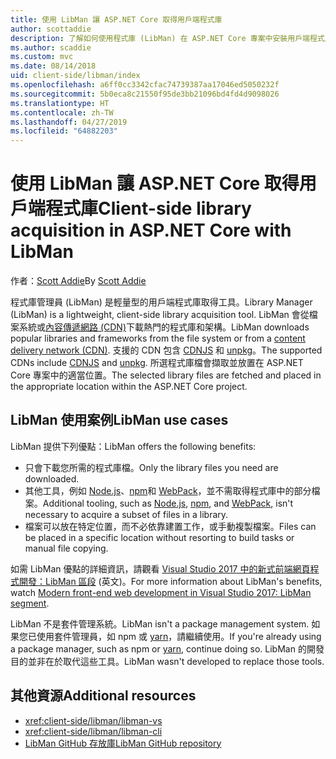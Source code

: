 ```yaml
---
title: 使用 LibMan 讓 ASP.NET Core 取得用戶端程式庫
author: scottaddie
description: 了解如何使用程式庫 (LibMan) 在 ASP.NET Core 專案中安裝用戶端程式庫資產。
ms.author: scaddie
ms.custom: mvc
ms.date: 08/14/2018
uid: client-side/libman/index
ms.openlocfilehash: a6ff0cc3342cfac74739387aa17046ed5050232f
ms.sourcegitcommit: 5b0eca8c21550f95de3bb21096bd4fd4d9098026
ms.translationtype: HT
ms.contentlocale: zh-TW
ms.lasthandoff: 04/27/2019
ms.locfileid: "64882203"
---
```

# <a name="client-side-library-acquisition-in-aspnet-core-with-libman"></a><span data-ttu-id="863b1-103">使用 LibMan 讓 ASP.NET Core 取得用戶端程式庫</span><span class="sxs-lookup"><span data-stu-id="863b1-103">Client-side library acquisition in ASP.NET Core with LibMan</span></span>

<span data-ttu-id="863b1-104">作者：[Scott Addie](https://twitter.com/Scott_Addie)</span><span class="sxs-lookup"><span data-stu-id="863b1-104">By [Scott Addie](https://twitter.com/Scott_Addie)</span></span>

<span data-ttu-id="863b1-105">程式庫管理員 (LibMan) 是輕量型的用戶端程式庫取得工具。</span><span class="sxs-lookup"><span data-stu-id="863b1-105">Library Manager (LibMan) is a lightweight, client-side library acquisition tool.</span></span> <span data-ttu-id="863b1-106">LibMan 會從檔案系統或[內容傳遞網路 (CDN)](https://wikipedia.org/wiki/Content_delivery_network)下載熱門的程式庫和架構。</span><span class="sxs-lookup"><span data-stu-id="863b1-106">LibMan downloads popular libraries and frameworks from the file system or from a [content delivery network (CDN)](https://wikipedia.org/wiki/Content_delivery_network).</span></span> <span data-ttu-id="863b1-107">支援的 CDN 包含 [CDNJS](https://cdnjs.com/) 和 [unpkg](https://unpkg.com/#/)。</span><span class="sxs-lookup"><span data-stu-id="863b1-107">The supported CDNs include [CDNJS](https://cdnjs.com/) and [unpkg](https://unpkg.com/#/).</span></span> <span data-ttu-id="863b1-108">所選程式庫檔會擷取並放置在 ASP.NET Core 專案中的適當位置。</span><span class="sxs-lookup"><span data-stu-id="863b1-108">The selected library files are fetched and placed in the appropriate location within the ASP.NET Core project.</span></span>

## <a name="libman-use-cases"></a><span data-ttu-id="863b1-109">LibMan 使用案例</span><span class="sxs-lookup"><span data-stu-id="863b1-109">LibMan use cases</span></span>

<span data-ttu-id="863b1-110">LibMan 提供下列優點：</span><span class="sxs-lookup"><span data-stu-id="863b1-110">LibMan offers the following benefits:</span></span>

* <span data-ttu-id="863b1-111">只會下載您所需的程式庫檔。</span><span class="sxs-lookup"><span data-stu-id="863b1-111">Only the library files you need are downloaded.</span></span>
* <span data-ttu-id="863b1-112">其他工具，例如 [Node.js](https://nodejs.org)、[npm](https://www.npmjs.com)和 [WebPack](https://webpack.js.org)，並不需取得程式庫中的部分檔案。</span><span class="sxs-lookup"><span data-stu-id="863b1-112">Additional tooling, such as [Node.js](https://nodejs.org), [npm](https://www.npmjs.com), and [WebPack](https://webpack.js.org), isn't necessary to acquire a subset of files in a library.</span></span>
* <span data-ttu-id="863b1-113">檔案可以放在特定位置，而不必依靠建置工作，或手動複製檔案。</span><span class="sxs-lookup"><span data-stu-id="863b1-113">Files can be placed in a specific location without resorting to build tasks or manual file copying.</span></span>

<span data-ttu-id="863b1-114">如需 LibMan 優點的詳細資訊，請觀看 [Visual Studio 2017 中的新式前端網頁程式開發：LibMan 區段](https://channel9.msdn.com/Events/Build/2017/B8073#time=43m34s) \(英文\)。</span><span class="sxs-lookup"><span data-stu-id="863b1-114">For more information about LibMan's benefits, watch [Modern front-end web development in Visual Studio 2017: LibMan segment](https://channel9.msdn.com/Events/Build/2017/B8073#time=43m34s).</span></span>

<span data-ttu-id="863b1-115">LibMan 不是套件管理系統。</span><span class="sxs-lookup"><span data-stu-id="863b1-115">LibMan isn't a package management system.</span></span> <span data-ttu-id="863b1-116">如果您已使用套件管理員，如 npm 或 [yarn](https://yarnpkg.com)，請繼續使用。</span><span class="sxs-lookup"><span data-stu-id="863b1-116">If you're already using a package manager, such as npm or [yarn](https://yarnpkg.com), continue doing so.</span></span> <span data-ttu-id="863b1-117">LibMan 的開發目的並非在於取代這些工具。</span><span class="sxs-lookup"><span data-stu-id="863b1-117">LibMan wasn't developed to replace those tools.</span></span>

## <a name="additional-resources"></a><span data-ttu-id="863b1-118">其他資源</span><span class="sxs-lookup"><span data-stu-id="863b1-118">Additional resources</span></span>

* <xref:client-side/libman/libman-vs>
* <xref:client-side/libman/libman-cli>
* [<span data-ttu-id="863b1-119">LibMan GitHub 存放庫</span><span class="sxs-lookup"><span data-stu-id="863b1-119">LibMan GitHub repository</span></span>](https://github.com/aspnet/LibraryManager)
